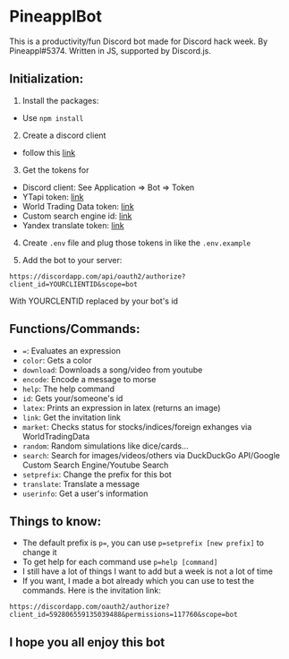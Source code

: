 # PineapplBot

This is a productivity/fun Discord bot made for Discord hack week. By Pineappl#5374.
Written in JS, supported by Discord.js.

## Initialization:

1. Install the packages:

- Use `npm install`

2. Create a discord client

- follow this [link](https://discordapp.com/developers/applications/)

3. Get the tokens for

* Discord client: See Application => Bot => Token
* YTapi token: [link](https://console.developers.google.com/apis/credentials)
* World Trading Data token: [link](https://www.worldtradingdata.com/)
* Custom search engine id: [link](https://developers.google.com/custom-search/)
* Yandex translate token: [link](https://tech.yandex.com/translate/)

4. Create `.env` file and plug those tokens in like the `.env.example`

5. Add the bot to your server:

`https://discordapp.com/api/oauth2/authorize?client_id=YOURCLIENTID&scope=bot`

With YOURCLENTID replaced by your bot's id

## Functions/Commands:

* `=`: Evaluates an expression
* `color`: Gets a color
* `download`: Downloads a song/video from youtube
* `encode`: Encode a message to morse
* `help`: The help command
* `id`: Gets your/someone's id
* `latex`: Prints an expression in latex (returns an image)
* `link`: Get the invitation link
* `market`: Checks status for stocks/indices/foreign exhanges via WorldTradingData
* `random`: Random simulations like dice/cards...
* `search`: Search for images/videos/others via DuckDuckGo API/Google Custom Search Engine/Youtube Search
* `setprefix`: Change the prefix for this bot
* `translate`: Translate a message
* `userinfo`: Get a user's information

## Things to know:

* The default prefix is `p=`, you can use `p=setprefix [new prefix]` to change it
* To get help for each command use `p=help [command]`
* I still have a lot of things I want to add but a week is not a lot of time
* If you want, I made a bot already which you can use to test the commands. Here is the invitation link:

`https://discordapp.com/oauth2/authorize?client_id=592806559135039488&permissions=117760&scope=bot`

## I hope you all enjoy this bot


